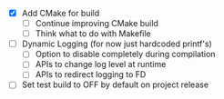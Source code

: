 - [X] Add CMake for build
  - [ ] Continue improving CMake build
  - [ ] Think what to do with Makefile
- [ ] Dynamic Logging (for now just hardcoded printf's)
  - [ ] Option to disable completely during compilation
  - [ ] APIs to change log level at runtime
  - [ ] APIs to redirect logging to FD
- [ ] Set test build to OFF by default on project release